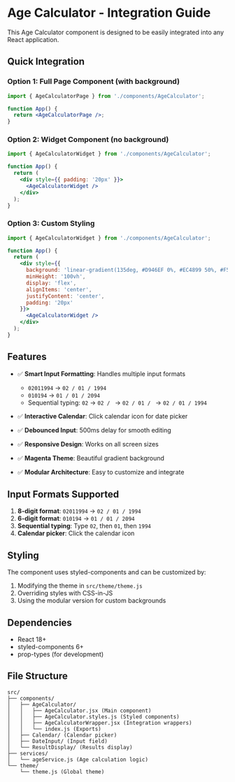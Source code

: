 # Age Calculator - Integration Guide

This Age Calculator component is designed to be easily integrated into any React application.

## Quick Integration

### Option 1: Full Page Component (with background)
```jsx
import { AgeCalculatorPage } from './components/AgeCalculator';

function App() {
  return <AgeCalculatorPage />;
}
```

### Option 2: Widget Component (no background)
```jsx
import { AgeCalculatorWidget } from './components/AgeCalculator';

function App() {
  return (
    <div style={{ padding: '20px' }}>
      <AgeCalculatorWidget />
    </div>
  );
}
```

### Option 3: Custom Styling
```jsx
import { AgeCalculatorWidget } from './components/AgeCalculator';

function App() {
  return (
    <div style={{ 
      background: 'linear-gradient(135deg, #D946EF 0%, #EC4899 50%, #F59E0B 100%)',
      minHeight: '100vh',
      display: 'flex',
      alignItems: 'center',
      justifyContent: 'center',
      padding: '20px'
    }}>
      <AgeCalculatorWidget />
    </div>
  );
}
```

## Features

- ✅ **Smart Input Formatting**: Handles multiple input formats
  - `02011994` → `02 / 01 / 1994`
  - `010194` → `01 / 01 / 2094`
  - Sequential typing: `02` → `02 / ` → `02 / 01 / ` → `02 / 01 / 1994`

- ✅ **Interactive Calendar**: Click calendar icon for date picker
- ✅ **Debounced Input**: 500ms delay for smooth editing
- ✅ **Responsive Design**: Works on all screen sizes
- ✅ **Magenta Theme**: Beautiful gradient background
- ✅ **Modular Architecture**: Easy to customize and integrate

## Input Formats Supported

1. **8-digit format**: `02011994` → `02 / 01 / 1994`
2. **6-digit format**: `010194` → `01 / 01 / 2094`
3. **Sequential typing**: Type `02`, then `01`, then `1994`
4. **Calendar picker**: Click the calendar icon

## Styling

The component uses styled-components and can be customized by:
1. Modifying the theme in `src/theme/theme.js`
2. Overriding styles with CSS-in-JS
3. Using the modular version for custom backgrounds

## Dependencies

- React 18+
- styled-components 6+
- prop-types (for development)

## File Structure

```
src/
├── components/
│   ├── AgeCalculator/
│   │   ├── AgeCalculator.jsx (Main component)
│   │   ├── AgeCalculator.styles.js (Styled components)
│   │   ├── AgeCalculatorWrapper.jsx (Integration wrappers)
│   │   └── index.js (Exports)
│   ├── Calendar/ (Calendar picker)
│   ├── DateInput/ (Input field)
│   └── ResultDisplay/ (Results display)
├── services/
│   └── ageService.js (Age calculation logic)
└── theme/
    └── theme.js (Global theme)
```
